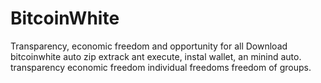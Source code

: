# BitcoinWhite
Transparency, economic freedom and opportunity for all
Download bitcoinwhite auto zip extrack ant execute, instal wallet, an minind auto.
transparency economic freedom individual freedoms freedom of groups.

